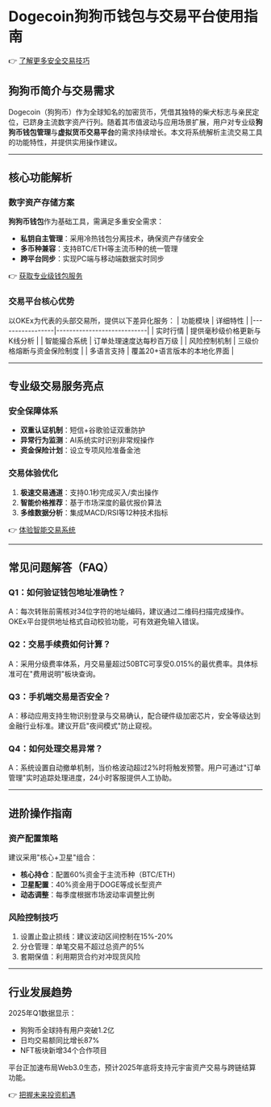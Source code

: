 # Dogecoin狗狗币钱包与交易平台使用指南

👉 [了解更多安全交易技巧](https://bit.ly/okx_welcome)

## 狗狗币简介与交易需求
Dogecoin（狗狗币）作为全球知名的加密货币，凭借其独特的柴犬标志与亲民定位，已跻身主流数字资产行列。随着其市值波动与应用场景扩展，用户对专业级**狗狗币钱包管理**与**虚拟货币交易平台**的需求持续增长。本文将系统解析主流交易工具的功能特性，并提供实用操作建议。

---

## 核心功能解析

### 数字资产存储方案
**狗狗币钱包**作为基础工具，需满足多重安全需求：
- **私钥自主管理**：采用冷热钱包分离技术，确保资产存储安全
- **多币种兼容**：支持BTC/ETH等主流币种的统一管理
- **跨平台同步**：实现PC端与移动端数据实时同步

👉 [获取专业级钱包服务](https://bit.ly/okx_welcome)

### 交易平台核心优势
以OKEx为代表的头部交易所，提供以下差异化服务：
| 功能模块        | 详细特性                     |
|-----------------|----------------------------|
| 实时行情        | 提供毫秒级价格更新与K线分析  |
| 智能撮合系统    | 订单处理速度达每秒百万级     |
| 风险控制机制    | 三级价格熔断与资金保险制度   |
| 多语言支持      | 覆盖20+语言版本的本地化界面  |

---

## 专业级交易服务亮点

### 安全保障体系
- **双重认证机制**：短信+谷歌验证双重防护
- **异常行为监测**：AI系统实时识别非常规操作
- **资金保险计划**：设立专项风险准备金池

### 交易体验优化
1. **极速交易通道**：支持0.1秒完成买入/卖出操作
2. **智能价格推荐**：基于市场深度的最优报价算法
3. **多维数据分析**：集成MACD/RSI等12种技术指标

👉 [体验智能交易系统](https://bit.ly/okx_welcome)

---

## 常见问题解答（FAQ）

### Q1：如何验证钱包地址准确性？
A：每次转账前需核对34位字符的地址编码，建议通过二维码扫描完成操作。OKEx平台提供地址格式自动校验功能，可有效避免输入错误。

### Q2：交易手续费如何计算？
A：采用分级费率体系，月交易量超过50BTC可享受0.015%的最优费率。具体标准可在"费用说明"板块查询。

### Q3：手机端交易是否安全？
A：移动应用支持生物识别登录与交易确认，配合硬件级加密芯片，安全等级达到金融行业标准。建议开启"夜间模式"防止窥视。

### Q4：如何处理交易异常？
A：系统设置自动撤单机制，当价格波动超过2%时将触发预警。用户可通过"订单管理"实时追踪处理进度，24小时客服提供人工协助。

---

## 进阶操作指南

### 资产配置策略
建议采用"核心+卫星"组合：
- **核心持仓**：配置60%资金于主流币种（BTC/ETH）
- **卫星配置**：40%资金用于DOGE等成长型资产
- **动态调整**：每季度根据市场波动率调整比例

### 风险控制技巧
1. 设置止盈止损线：建议波动区间控制在15%-20%
2. 分仓管理：单笔交易不超过总资产的5%
3. 套期保值：利用期货合约对冲现货风险

---

## 行业发展趋势

2025年Q1数据显示：
- 狗狗币全球持有用户突破1.2亿
- 日均交易额同比增长87%
- NFT板块新增34个合作项目

平台正加速布局Web3.0生态，预计2025年底将支持元宇宙资产交易与跨链结算功能。

👉 [把握未来投资机遇](https://bit.ly/okx_welcome)